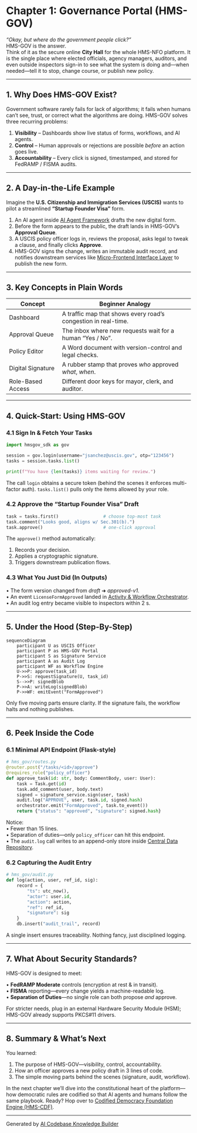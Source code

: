 # Chapter 1: Governance Portal (HMS-GOV)

*“Okay, but where do the government people click?”*  
HMS-GOV is the answer.  
Think of it as the secure online **City Hall** for the whole HMS-NFO platform. It is the single place where elected officials, agency managers, auditors, and even outside inspectors sign-in to see what the system is doing and—when needed—tell it to stop, change course, or publish new policy.

---

## 1. Why Does HMS-GOV Exist?

Government software rarely fails for lack of algorithms; it fails when humans can’t see, trust, or correct what the algorithms are doing. HMS-GOV solves three recurring problems:

1. **Visibility** – Dashboards show live status of forms, workflows, and AI agents.  
2. **Control** – Human approvals or rejections are possible *before* an action goes live.  
3. **Accountability** – Every click is signed, timestamped, and stored for FedRAMP / FISMA audits.

---

## 2. A Day-in-the-Life Example

Imagine the **U.S. Citizenship and Immigration Services (USCIS)** wants to pilot a streamlined **“Startup Founder Visa”** form.

1. An AI agent inside [AI Agent Framework](06_ai_agent_framework__hms_agt___hms_agx__.md) drafts the new digital form.
2. Before the form appears to the public, the draft lands in HMS-GOV’s **Approval Queue**.
3. A USCIS policy officer logs in, reviews the proposal, asks legal to tweak a clause, and finally clicks **Approve**.
4. HMS-GOV signs the change, writes an immutable audit record, and notifies downstream services like [Micro-Frontend Interface Layer](04_micro_frontend_interface_layer__hms_mfe__.md) to publish the new form.

---

## 3. Key Concepts in Plain Words

| Concept | Beginner Analogy |
|---------|------------------|
| Dashboard | A traffic map that shows every road’s congestion in real-time. |
| Approval Queue | The inbox where new requests wait for a human “Yes / No”. |
| Policy Editor | A Word document with version-control and legal checks. |
| Digital Signature | A rubber stamp that proves *who* approved *what*, *when*. |
| Role-Based Access | Different door keys for mayor, clerk, and auditor. |

---

## 4. Quick-Start: Using HMS-GOV

### 4.1 Sign In & Fetch Your Tasks

```python
import hmsgov_sdk as gov

session = gov.login(username="jsanchez@uscis.gov", otp="123456")
tasks = session.tasks.list()

print(f"You have {len(tasks)} items waiting for review.")
```
The call `login` obtains a secure token (behind the scenes it enforces multi-factor auth). `tasks.list()` pulls only the items allowed by your role.

### 4.2 Approve the “Startup Founder Visa” Draft

```python
task = tasks.first()                 # choose top-most task
task.comment("Looks good, aligns w/ Sec.301(b).")
task.approve()                       # one-click approval
```
The `approve()` method automatically:

1. Records your decision.  
2. Applies a cryptographic signature.  
3. Triggers downstream publication flows.

### 4.3 What You Just Did (In Outputs)

• The form version changed from *draft* ➜ *approved-v1*.  
• An event `LicenseFormApproved` landed in [Activity & Workflow Orchestrator](08_activity___workflow_orchestrator__hms_act___hms_oms__.md).  
• An audit log entry became visible to inspectors within 2 s.

---

## 5. Under the Hood (Step-By-Step)

```mermaid
sequenceDiagram
    participant U as USCIS Officer
    participant P as HMS-GOV Portal
    participant S as Signature Service
    participant A as Audit Log
    participant WF as Workflow Engine
    U->>P: approve(task_id)
    P->>S: requestSignature(U, task_id)
    S-->>P: signedBlob
    P->>A: writeLog(signedBlob)
    P->>WF: emitEvent("FormApproved")
```
Only five moving parts ensure clarity. If the signature fails, the workflow halts and nothing publishes.

---

## 6. Peek Inside the Code

### 6.1 Minimal API Endpoint (Flask-style)

```python
# hms_gov/routes.py
@router.post("/tasks/<id>/approve")
@requires_role("policy_officer")
def approve_task(id: str, body: CommentBody, user: User):
    task = Task.get(id)
    task.add_comment(user, body.text)
    signed = signature_service.sign(user, task)
    audit.log("APPROVE", user, task.id, signed.hash)
    orchestrator.emit("FormApproved", task.to_event())
    return {"status": "approved", "signature": signed.hash}
```
Notice:  
• Fewer than 15 lines.  
• Separation of duties—only `policy_officer` can hit this endpoint.  
• The `audit.log` call writes to an append-only store inside [Central Data Repository](19_central_data_repository__hms_dta__.md).

### 6.2 Capturing the Audit Entry

```python
# hms_gov/audit.py
def log(action, user, ref_id, sig):
    record = {
        "ts": utc_now(),
        "actor": user.id,
        "action": action,
        "ref": ref_id,
        "signature": sig
    }
    db.insert("audit_trail", record)
```
A single insert ensures traceability. Nothing fancy, just disciplined logging.

---

## 7. What About Security Standards?

HMS-GOV is designed to meet:

• **FedRAMP Moderate** controls (encryption at rest & in transit).  
• **FISMA** reporting—every change yields a machine-readable log.  
• **Separation of Duties**—no single role can both propose *and* approve.

For stricter needs, plug in an external Hardware Security Module (HSM); HMS-GOV already supports PKCS#11 drivers.

---

## 8. Summary & What’s Next

You learned:

1. The purpose of HMS-GOV—visibility, control, accountability.  
2. How an officer approves a new policy draft in 3 lines of code.  
3. The simple moving parts behind the scenes (signature, audit, workflow).

In the next chapter we’ll dive into the constitutional heart of the platform—how democratic rules are codified so that AI agents and humans follow the same playbook. Ready? Hop over to [Codified Democracy Foundation Engine (HMS-CDF)](02_codified_democracy_foundation_engine__hms_cdf__.md).

---

Generated by [AI Codebase Knowledge Builder](https://github.com/The-Pocket/Tutorial-Codebase-Knowledge)